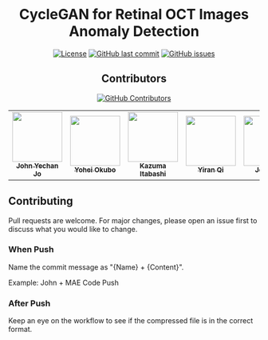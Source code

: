 
<div align="center">

<br>
<h1>CycleGAN for Retinal OCT Images Anomaly Detection</h1>

[![License](https://img.shields.io/badge/License-MIT-blue.svg)](https://opensource.org/licenses/MIT)
[![GitHub last commit](https://img.shields.io/github/last-commit/JohnYechanJo/Novo-Nordisk_Anomaly-Detection)](https://github.com/JohnYechanJo/Novo-Nordisk_Anomaly-Detection/commits/main)
[![GitHub issues](https://img.shields.io/github/issues/JohnYechanJo/Novo-Nordisk_Anomaly-Detection)](https://github.com/JohnYechanJo/Novo-Nordisk_Anomaly-Detection/issues)
<br>
## Contributors

[![GitHub Contributors](https://img.shields.io/github/contributors-anon/JohnYechanJo/Novo-Nordisk_Anomaly-Detection)](https://github.com/JohnYechanJo/Novo-Nordisk_Anomaly-Detection/graphs/contributors)

<table>
  <tr>
<td align="center"><a href="https://github.com/JohnYechanJo"><img src="https://avatars.githubusercontent.com/u/131790222?v=4" width="100px;" alt=""/><br /><sub><b>John Yechan Jo</b></sub></a><br /></td>
<td align="center"><a href="https://github.com/yoheyokubo"><img src="https://avatars.githubusercontent.com/u/45516688?v=4" width="100px;" alt=""/><br /><sub><b>Yohei Okubo</b></sub></a><br /></td>
<td align="center"><a href="https://github.com/Kaaaaaaaaaaaai"><img src="https://avatars.githubusercontent.com/u/117432135?v=4" width="100px;" alt=""/><br /><sub><b>Kazuma Itabashi</b></sub></a><br /></td>
<td align="center"><a href="https://github.com/allergic-garlic"><img src="https://avatars.githubusercontent.com/u/116773411?v=4" width="100px;" alt=""/><br /><sub><b>Yiran Qi</b></sub></a><br /></td>
<td align="center"><a href="https://github.com/joelleoqiyi"><img src="https://avatars.githubusercontent.com/u/20594310?v=4" width="100px;" alt=""/><br /><sub><b>Joel Leo</b></sub></a><br /></td>
    </tr>
</table>


</div>

## Contributing

Pull requests are welcome. For major changes, please open an issue first to discuss what you would like to change.

### When Push

Name the commit message as "{Name} + {Content}".

Example: John + MAE Code Push

### After Push

Keep an eye on the workflow to see if the compressed file is in the correct format.

